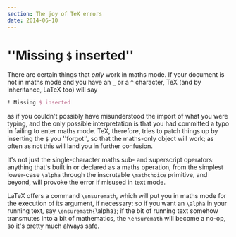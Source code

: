 ```yaml
---
section: The joy of TeX errors
date: 2014-06-10
---
```

# ''Missing `$` inserted''

There are certain things that _only_ work in maths mode.  If your
document is not in maths mode and you have an `_` or a `^` character,
TeX (and by inheritance, LaTeX too) will say
```latex
! Missing $ inserted
```
as if you couldn't possibly have misunderstood the import of what you
were typing, and the only possible interpretation is that you had
committed a typo in failing to enter maths mode.  TeX, therefore,
tries to patch things up by inserting the `$` you ''forgot'', so that
the maths-only object will work; as often as not this will land you in
further confusion.

It's not just the single-character maths sub- and superscript
operators: anything that's built in or declared as a maths operation,
from the simplest lower-case `\alpha` through the inscrutable
`\mathchoice` primitive, and beyond, will provoke the error if
misused in text mode.

LaTeX offers a command `\ensuremath`, which will put you in maths
mode for the execution of its argument, if necessary: so if you want
an `\alpha` in your running text, say
`\ensuremath{`\alpha`}`; if the bit of running text somehow
transmutes into a bit of mathematics, the `\ensuremath` will become
a no-op, so it's pretty much always safe.

